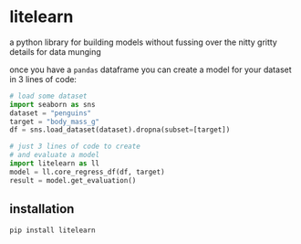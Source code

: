 # litelearn

a python library for building models without fussing
over the nitty gritty details for data munging

once you have a `pandas` dataframe you can create a model 
for your dataset in 3 lines of code:

```python
# load some dataset
import seaborn as sns
dataset = "penguins"
target = "body_mass_g"
df = sns.load_dataset(dataset).dropna(subset=[target])

# just 3 lines of code to create 
# and evaluate a model
import litelearn as ll
model = ll.core_regress_df(df, target)
result = model.get_evaluation() 
```

## installation
`pip install litelearn`